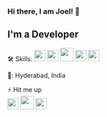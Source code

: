 <h3>Hi there, I am Joel! 👋</h3>

<h2>I'm a Developer</h2>
🛠️ Skills: <img src="https://user-images.githubusercontent.com/45589731/197844496-1a8a2666-ca27-4166-a616-cdab460835f4.png" width="25"> <img src="https://upload.wikimedia.org/wikipedia/commons/thumb/7/7d/Microsoft_.NET_logo.svg/1200px-Microsoft_.NET_logo.svg.png" width="25"> <img src="https://upload.wikimedia.org/wikipedia/commons/thumb/a/a7/React-icon.svg/2300px-React-icon.svg.png" width="30"> <img src="https://www.gstatic.com/devrel-devsite/prod/v329b39deca73fc0f4b4862903640085cfb4d3102e48d211dd97ad63f3860a376/firebase/images/touchicon-180.png" width="25"> <img src="https://upload.wikimedia.org/wikipedia/commons/thumb/f/fa/Microsoft_Azure.svg/1200px-Microsoft_Azure.svg.png" width="25">

📍: Hyderabad, India </br>

⚡ Hit me up </br>
<a href="https://www.linkedin.com/in/joel-mathew-philip-410b93179/"><img src="https://user-images.githubusercontent.com/45589731/197844270-e05afdcd-9b18-4837-aee1-4e859c8a0d85.png" width="25"></a>    <a href="https://www.instagram.com/joel_mathew_philip/"><img src="https://user-images.githubusercontent.com/45589731/197844160-f0ec80fc-c94c-469c-bd75-3c3e974760fe.png" width="30"></a>   <a href="https://leetcode.com/joelmathew2809/"><img src="https://upload.wikimedia.org/wikipedia/commons/1/19/LeetCode_logo_black.png" width="25"></a>

<!---
joelmathewphilip/joelmathewphilip is a ✨ special ✨ repository because its `README.md` (this file) appears on your GitHub profile.
You can click the Preview link to take a look at your changes.
--->

